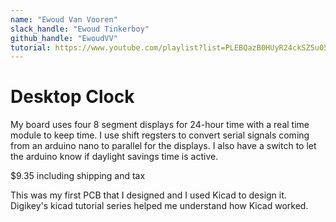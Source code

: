 ```yaml
---
name: "Ewoud Van Vooren"
slack_handle: "Ewoud Tinkerboy"
github_handle: "EwoudVV"
tutorial: https://www.youtube.com/playlist?list=PLEBQazB0HUyR24ckSZ5u05TZHV9khgA1O
---
```


# Desktop Clock

<!-- Describe your board in 2-3 sentences. What are you making? What will it do? -->
My board uses four 8 segment displays for 24-hour time with a real time module to keep time. I use shift regsters to convert serial signals coming from an 
arduino nano to parallel for the displays. I also have a switch to let the arduino know if daylight savings time is active.

<!-- How much is it going to cost? -->
$9.35 including shipping and tax

<!-- Tell us a little bit about your design process. What were some challenges? What helped? ***Totally optional*** -->
This was my first PCB that I designed and I used Kicad to design it. Digikey's kicad tutorial series helped me understand how Kicad worked.
 
